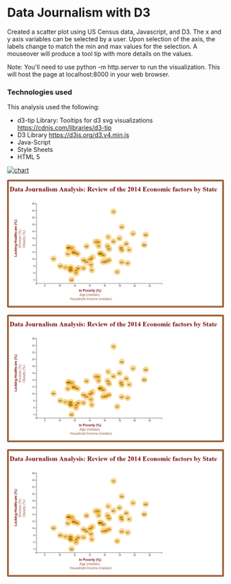 
# Data Journalism with D3
Created a scatter plot using US Census data, Javascript, and D3.   The x and y axis variables can be selected by a user.   Upon selection of the axis, the labels change to match the min and max values for the selection.    A mouseover will produce a tool tip with more details on the values.   

Note: You'll need to use python -m http.server to run the visualization. This will host the page at localhost:8000 in your web browser. 


### Technologies used
This analysis used the following:

* d3-tip Library: Tooltips for d3 svg visualizations
   https://cdnjs.com/libraries/d3-tip
* D3 Library
   https://d3js.org/d3.v4.min.js
* Java-Script
* Style Sheets
* HTML 5

<a href="https://github.com/loriepeach1/16_d3/blob/master/Project/documents/defaultView.png" 
target="_blank">![chart](defaultview.png)</a>

![Default View](Project/documents/defaultView.png)


![Default View](/Project/documents/defaultView.png)


![Default View](https://github.com/loriepeach1/16_d3/blob/master/Project/documents/defaultView.png)